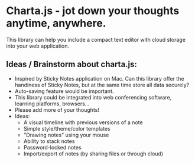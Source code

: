# Charta.js - jot down your thoughts anytime, anywhere.

This library can help you include a compact text editor with cloud storage into your web application.

## Ideas / Brainstorm about charta.js:
* Inspired by Sticky Notes application on Mac. Can this library offer the handiness of Sticky Notes, but at the same time store all data securely?
* Auto-saving feature would be important.  
* This library could be integrated into web conferencing software, learning platforms, browsers...
* Please add more of your thoughts!  
* Ideas:
  * A visual timeline with previous versions of a note
  * Simple style/theme/color templates
  * "Drawing notes" using your mouse
  * Ability to stack notes
  * Password-locked notes
  * Import/export of notes (by sharing files or through cloud)
